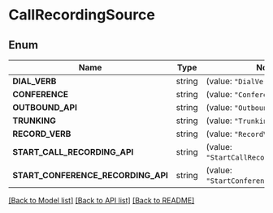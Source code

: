 # CallRecordingSource

## Enum

Name | Type | Notes
------------ | ------------- | -------------
**DIAL_VERB** | string | (value: `"DialVerb"`)
**CONFERENCE** | string | (value: `"Conference"`)
**OUTBOUND_API** | string | (value: `"OutboundAPI"`)
**TRUNKING** | string | (value: `"Trunking"`)
**RECORD_VERB** | string | (value: `"RecordVerb"`)
**START_CALL_RECORDING_API** | string | (value: `"StartCallRecordingAPI"`)
**START_CONFERENCE_RECORDING_API** | string | (value: `"StartConferenceRecordingAPI"`)


[[Back to Model list]](../README.md#documentation-for-models) [[Back to API list]](../README.md#documentation-for-api-endpoints) [[Back to README]](../README.md)


